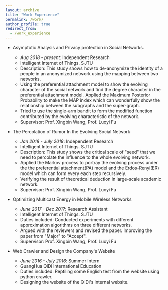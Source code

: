 ```yaml
---
layout: archive
title: "Work Experience"
permalink: /work/
author_profile: true
redirect_from:
  - /work_experience
---
```


* Asymptotic Analysis and Privacy protection in Social Networks.
  * <i>Aug 2018 - present</i>: Independent Research
  * Intelligent Internet of Things. SJTU
  * Description: This study shows how to de-anonymize the identity of a people in an anonymized network using the mapping between two networks.
  * Using the preferential attachment model to show the evolving character of the social network and find the degree character in the preferential attachment model. Applied the Maximum Posterior Probability to make the MAP index which can wonderfully show the relationship between the subgraphs and the super-graph. 
  * Tried to use the single-arm bandit to form the modified function contributed by the evolving characteristic of the network.
  * Supervisor: Prof. Xingbin Wang, Prof. Luoyi Fu

* The Percolation of Rumor In the Evolving Social Network
  * <i>Jan 2018 - July 2018</i>: Independent Research
  * Intelligent Internet of Things. SJTU
  * Description: This study shows the critical scale of "seed" that we need to percolate the influence to the whole evolving network.
  * Applied the Markov process to portray the evolving process under the the preferential attachment(PA) model and the Erdos-Renyi(ER) model which can form every each step recursively.
  * Verifying the result of theoretical deduction in large-scale academic network.
  * Supervisor: Prof. Xingbin Wang, Prof. Luoyi Fu

* Optimizing Multicast Energy in Mobile Wireless Networks 
  * <i>June 2017 - Dec 2017</i>: Research Assistant
  * Intelligent Internet of Things. SJTU
  * Duties included: Conducted experiments with different approximation algorithms on three different networks.
  * Argued with the reviewers and revised the paper. Improving the paper from "Major" to "Accept".
  * Supervisor: Prof. Xingbin Wang, Prof. Luoyi Fu

* Web Crawler and Design the Company's Website
  * <i>June 2016 - July 2016</i>: Summer Intern
  * GuangHua QiDi International Education
  * Duties included: Reptiling some English test from the website using python crawler.
  * Designing the website of the QiDi's internal website.

